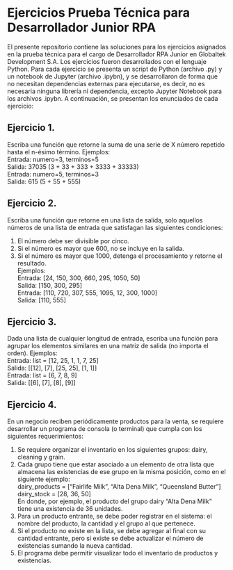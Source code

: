 # Ejercicios Prueba Técnica para Desarrollador Junior RPA

El presente repositorio contiene las soluciones para los ejercicios asignados en la prueba técnica para el cargo de Desarrollador RPA Junior en Globaltek Development S.A. Los ejercicios fueron desarrollados con el lenguaje Python. Para cada ejercicio se presenta un script de Python (archivo .py) y un notebook de Jupyter (archivo .ipybn), y se desarrollaron de forma que no necesitan dependencias externas para ejecutarse, es decir, no es necesaria ninguna librería ni dependencia, excepto Jupyter Notebook para los archivos .ipybn. A continuación, se presentan los enunciados de cada ejercicio:

## Ejercicio 1.
Escriba una función que retorne la suma de una serie de X número repetido hasta el n-ésimo término. Ejemplos:<br>
Entrada: numero=3, terminos=5<br>
Salida: 37035 (3 + 33 + 333 + 3333 + 33333)<br>
Entrada: numero=5, terminos=3<br>
Salida: 615 (5 + 55 + 555)<br>

## Ejercicio 2.
Escriba una función que retorne en una lista de salida, solo aquellos números de una lista de entrada que satisfagan las
siguientes condiciones:
1. El número debe ser divisible por cinco.
2. Si el número es mayor que 600, no se incluye en la salida.
3. Si el número es mayor que 1000, detenga el procesamiento y retorne el resultado.<br>
Ejemplos:<br>
Entrada: [24, 150, 300, 660, 295, 1050, 50]<br>
Salida: [150, 300, 295]<br>
Entrada: [110, 720, 307, 555, 1095, 12, 300, 1000]<br>
Salida: [110, 555]<br>

## Ejercicio 3.
Dada una lista de cualquier longitud de entrada, escriba una función para agrupar los elementos similares en una matriz
de salida (no importa el orden). Ejemplos:<br>
Entrada: list = [12, 25, 1, 1, 7, 25]<br>
Salida: [[12], [7], [25, 25], [1, 1]]<br>
Entrada: list = [6, 7, 8, 9]<br>
Salida: [[6], [7], [8], [9]]<br>

## Ejercicio 4.
En un negocio reciben periódicamente productos para la venta, se requiere desarrollar un programa de consola (o
terminal) que cumpla con los siguientes requerimientos:
1. Se requiere organizar el inventario en los siguientes grupos: dairy, cleaning y grain.
2. Cada grupo tiene que estar asociado a un elemento de otra lista que almacena las existencias de ese grupo en la
misma posición, como en el siguiente ejemplo:<br>
dairy_products = [“Fairlife Milk”, “Alta Dena Milk”, “Queensland Butter”]<br>
dairy_stock = [28, 36, 50]<br>
En donde, por ejemplo, el producto del grupo dairy “Alta Dena Milk” tiene una existencia de 36 unidades.
3. Para un producto entrante, se debe poder registrar en el sistema: el nombre del producto, la cantidad y el grupo
al que pertenece.
4. Si el producto no existe en la lista, se debe agregar al final con su cantidad entrante, pero si existe se debe
actualizar el número de existencias sumando la nueva cantidad.
5. El programa debe permitir visualizar todo el inventario de productos y existencias.
